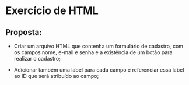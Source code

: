 # Exercício de HTML

## Proposta:

- Criar um arquivo HTML que contenha um formulário de cadastro, com os campos nome, e-mail e senha e a existência de um botão para realizar o cadastro;

- Adicionar também uma label para cada campo e referenciar essa label ao ID que será atribuído ao campo;
